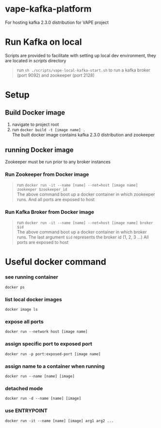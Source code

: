 # vape-kafka-platform
For hosting kafka 2.3.0 distribution for VAPE project

# Run Kafka on local
Scripts are provided to facilitate with setting up local dev environment, they are located in *scripts* directory        

> run `sh ./scripts/vape-local-kafka-start.sh` to run a kafka broker (port 9092) and zookeeper (port 2128)        

# Setup


## Build Docker image
1. navigate to project root
2. run `docker build -t [image name] .`      
The built docker image contains kafka 2.3.0 distribution and zookeeper

## running Docker image
Zookeeper must be run prior to any broker instances

### Run Zookeeper from Docker image
> run `docker run -it --name [name] --net=host [image name] zookeeper $zookeeper_id`      
> The above command boot up a docker container in which zookeeper runs. And all ports are exposed to host

### Run Kafka Broker from Docker image
> run `docker run -it --name [name] --net=host [image name] broker $id`      
> The above command boot up a docker container in which broker runs. The last argument `$id` represents the broker id (1, 2, 3 ...) All ports are exposed to host

# Useful docker command

### see running container       
`docker ps`         

### list local docker images        
`docker image ls`           

### expose all ports            
`docker run --network host [image name]`        

### assign specific port to exposed port            
`docker run -p port:exposed-port [image name]`      

### assign name to a container when running         
`docker run --name [name] [image]`          

### detached mode
`docker run -d --name [name] [image]`

### use ENTRYPOINT 
`docker run -it --name [name] [image] arg1 arg2 ...`
